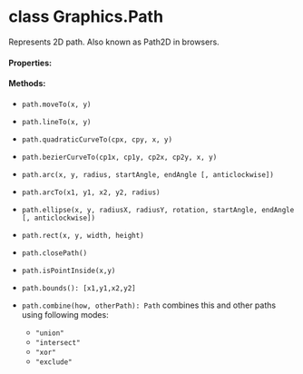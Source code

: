 # class Graphics.Path

Represents 2D path. Also known as Path2D in browsers.

#### Properties:

#### Methods:

* `path.moveTo(x, y)`
* `path.lineTo(x, y)`
* `path.quadraticCurveTo(cpx, cpy, x, y)`
* `path.bezierCurveTo(cp1x, cp1y, cp2x, cp2y, x, y)`
* `path.arc(x, y, radius, startAngle, endAngle [, anticlockwise])`
* `path.arcTo(x1, y1, x2, y2, radius)`
* `path.ellipse(x, y, radiusX, radiusY, rotation, startAngle, endAngle [, anticlockwise])`
* `path.rect(x, y, width, height)`
* `path.closePath()`

* `path.isPointInside(x,y)`
* `path.bounds(): [x1,y1,x2,y2]`
* `path.combine(how, otherPath): Path` combines this and other paths using following modes:
  
  * `"union"` 
  * `"intersect"`
  * `"xor"`
  * `"exclude"`

